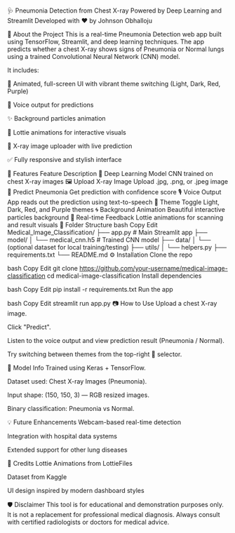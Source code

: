 🩺 Pneumonia Detection from Chest X-ray
Powered by Deep Learning and Streamlit
Developed with ❤️ by Johnson Obhalloju

🚀 About the Project
This is a real-time Pneumonia Detection web app built using TensorFlow, Streamlit, and deep learning techniques. The app predicts whether a chest X-ray shows signs of Pneumonia or Normal lungs using a trained Convolutional Neural Network (CNN) model.

It includes:

🎨 Animated, full-screen UI with vibrant theme switching (Light, Dark, Red, Purple)

💬 Voice output for predictions

✨ Background particles animation

🔮 Lottie animations for interactive visuals

📸 X-ray image uploader with live prediction

✅ Fully responsive and stylish interface

🌟 Features
Feature	Description
🧠 Deep Learning Model	CNN trained on chest X-ray images
🖼️ Upload X-ray Image	Upload .jpg, .png, or .jpeg image
🎯 Predict Pneumonia	Get prediction with confidence score
🎙️ Voice Output	App reads out the prediction using text-to-speech
🌈 Theme Toggle	Light, Dark, Red, and Purple themes
🌀 Background Animation	Beautiful interactive particles background
🔁 Real-time Feedback	Lottie animations for scanning and result visuals
📁 Folder Structure
bash
Copy
Edit
Medical_Image_Classification/
├── app.py                  # Main Streamlit app
├── model/
│   └── medical_cnn.h5      # Trained CNN model
├── data/
│   └── (optional dataset for local training/testing)
├── utils/
│   └── helpers.py 
├── requirements.txt
└── README.md
⚙️ Installation
Clone the repo

bash
Copy
Edit
git clone https://github.com/your-username/medical-image-classification
cd medical-image-classification
Install dependencies

bash
Copy
Edit
pip install -r requirements.txt
Run the app

bash
Copy
Edit
streamlit run app.py
📷 How to Use
Upload a chest X-ray image.

Click "Predict".

Listen to the voice output and view prediction result (Pneumonia / Normal).

Try switching between themes from the top-right 🎨 selector.

🧠 Model Info
Trained using Keras + TensorFlow.

Dataset used: Chest X-ray Images (Pneumonia).

Input shape: (150, 150, 3) — RGB resized images.

Binary classification: Pneumonia vs Normal.

💡 Future Enhancements
Webcam-based real-time detection

Integration with hospital data systems

Extended support for other lung diseases

🙌 Credits
Lottie Animations from LottieFiles

Dataset from Kaggle

UI design inspired by modern dashboard styles

🛡️ Disclaimer
This tool is for educational and demonstration purposes only. It is not a replacement for professional medical diagnosis. Always consult with certified radiologists or doctors for medical advice.

